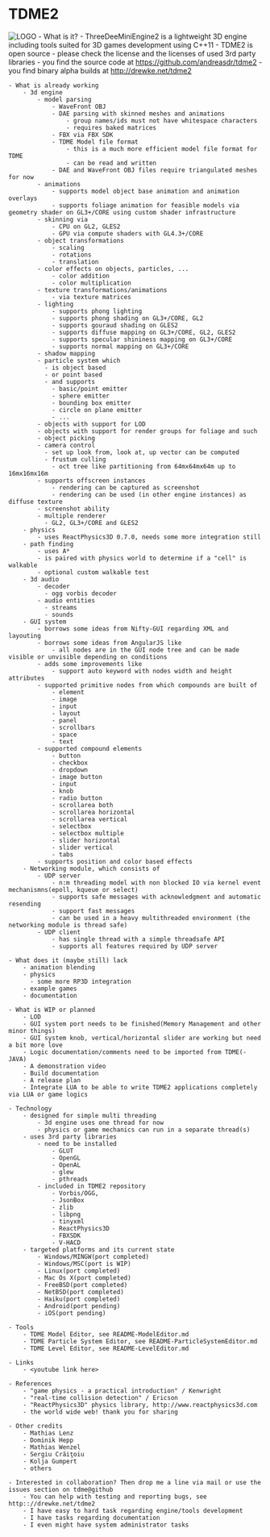TDME2
=====
![LOGO](https://raw.githubusercontent.com/andreasdr/tdme2/master/resources/logo/tdme_logo_full.png)
    - What is it?
        - ThreeDeeMiniEngine2 is a lightweight 3D engine including tools suited for 3D games development using C++11
        - TDME2 is open source
          - please check the license and the licenses of used 3rd party libraries
          - you find the source code at https://github.com/andreasdr/tdme2 
          - you find binary alpha builds at http://drewke.net/tdme2

    - What is already working
        - 3d engine
            - model parsing
                - WaveFront OBJ
                - DAE parsing with skinned meshes and animations
                    - group names/ids must not have whitespace characters
                    - requires baked matrices
                - FBX via FBX SDK
                - TDME Model file format
                    - this is a much more efficient model file format for TDME
                    - can be read and written
                - DAE and WaveFront OBJ files require triangulated meshes for now
            - animations
                - supports model object base animation and animation overlays
                - supports foliage animation for feasible models via geometry shader on GL3+/CORE using custom shader infrastructure
            - skinning via
                - CPU on GL2, GLES2
                - GPU via compute shaders with GL4.3+/CORE
            - object transformations
                - scaling
                - rotations
                - translation
            - color effects on objects, particles, ...
                - color addition
                - color multiplication
            - texture transformations/animations
                - via texture matrices
            - lighting
                - supports phong lighting
                - supports phong shading on GL3+/CORE, GL2
                - supports gouraud shading on GLES2
                - supports diffuse mapping on GL3+/CORE, GL2, GLES2
                - supports specular shininess mapping on GL3+/CORE
                - supports normal mapping on GL3+/CORE
            - shadow mapping
            - particle system which
              - is object based
              - or point based
              - and supports
                - basic/point emitter
                - sphere emitter
                - bounding box emitter
                - circle on plane emitter
                - ...
            - objects with support for LOD
            - objects with support for render groups for foliage and such
            - object picking
            - camera control
              - set up look from, look at, up vector can be computed
              - frustum culling
                - oct tree like partitioning from 64mx64mx64m up to 16mx16mx16m
            - supports offscreen instances
                - rendering can be captured as screenshot
                - rendering can be used (in other engine instances) as diffuse texture
            - screenshot ability
            - multiple renderer
              - GL2, GL3+/CORE and GLES2
        - physics
            - uses ReactPhysics3D 0.7.0, needs some more integration still
        - path finding
            - uses A*
            - is paired with physics world to determine if a "cell" is walkable
            - optional custom walkable test
        - 3d audio
            - decoder
              - ogg vorbis decoder
            - audio entities
              - streams
              - sounds
        - GUI system
            - borrows some ideas from Nifty-GUI regarding XML and layouting
            - borrows some ideas from AngularJS like
                - all nodes are in the GUI node tree and can be made visible or unvisible depending on conditions
            - adds some improvements like
                - support auto keyword with nodes width and height attributes
            - supported primitive nodes from which compounds are built of
                - element
                - image
                - input
                - layout
                - panel
                - scrollbars
                - space
                - text
            - supported compound elements
                - button
                - checkbox
                - dropdown
                - image button
                - input
                - knob
                - radio button
                - scrollarea both
                - scrollarea horizontal
                - scrollarea vertical
                - selectbox
                - selectbox multiple
                - slider horizontal
                - slider vertical
                - tabs
            - supports position and color based effects
        - Networking module, which consists of
            - UDP server
                - n:m threading model with non blocked IO via kernel event mechanismns(epoll, kqueue or select)
                - supports safe messages with acknowledgment and automatic resending
                - support fast messages
                - can be used in a heavy multithreaded environment (the networking module is thread safe)
            - UDP client
                - has single thread with a simple threadsafe API
                - supports all features required by UDP server

    - What does it (maybe still) lack
        - animation blending
        - physics
          - some more RP3D integration
        - example games
        - documentation

    - What is WIP or planned
        - LOD
        - GUI system port needs to be finished(Memory Management and other minor things)
        - GUI system knob, vertical/horizontal slider are working but need a bit more love
        - Logic documentation/comments need to be imported from TDME(-JAVA)
        - A demonstration video
        - Build documentation
        - A release plan
        - Integrate LUA to be able to write TDME2 applications completely via LUA or game logics

    - Technology
        - designed for simple multi threading
            - 3d engine uses one thread for now
            - physics or game mechanics can run in a separate thread(s)
        - uses 3rd party libraries
        	- need to be installed 
	            - GLUT
	            - OpenGL
	            - OpenAL
	            - glew
	            - pthreads
	        - included in TDME2 repository
	            - Vorbis/OGG,
	            - JsonBox
	            - zlib
	            - libpng
	            - tinyxml
	            - ReactPhysics3D
	            - FBXSDK
	            - V-HACD
        - targeted platforms and its current state
            - Windows/MINGW(port completed)
            - Windows/MSC(port is WIP)
            - Linux(port completed)
            - Mac Os X(port completed)
            - FreeBSD(port completed)
            - NetBSD(port completed)
            - Haiku(port completed)
            - Android(port pending)
            - iOS(port pending)

    - Tools
        - TDME Model Editor, see README-ModelEditor.md
        - TDME Particle System Editor, see README-ParticleSystemEditor.md
        - TDME Level Editor, see README-LevelEditor.md

    - Links
        - <youtube link here>

    - References
        - "game physics - a practical introduction" / Kenwright
        - "real-time collision detection" / Ericson
        - "ReactPhysics3D" physics library, http://www.reactphysics3d.com 
        - the world wide web! thank you for sharing

    - Other credits
        - Mathias Lenz
        - Dominik Hepp
        - Mathias Wenzel
        - Sergiu Crăiţoiu
        - Kolja Gumpert
        - others

    - Interested in collaboration? Then drop me a line via mail or use the issues section on tdme@github
        - You can help with testing and reporting bugs, see http:://drewke.net/tdme2 
        - I have easy to hard task regarding engine/tools development
        - I have tasks regarding documentation
        - I even might have system administrator tasks
